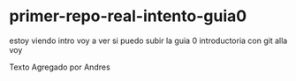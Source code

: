 # primer-repo-real-intento-guia0
estoy viendo intro
voy a ver si puedo subir la guia 0 introductoria con git
alla voy

Texto Agregado por Andres

